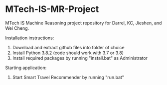# MTech-IS-MR-Project
MTech IS Machine Reasoning project repository for Darrel, KC, Jieshen, and Wei Cheng.

Installation instructions:
1. Download and extract github files into folder of choice
2. Install Python 3.8.2 (code should work with 3.7 or 3.8)
3. Install required packages by running "install.bat" as Administrator

Starting application:
1. Start Smart Travel Recommender by running "run.bat"
